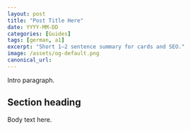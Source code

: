 ```yaml
---
layout: post
title: "Post Title Here"
date: YYYY-MM-DD
categories: [Guides]
tags: [german, a1]
excerpt: "Short 1–2 sentence summary for cards and SEO."
image: /assets/og-default.png
canonical_url:
---
```


Intro paragraph.

## Section heading

Body text here.

